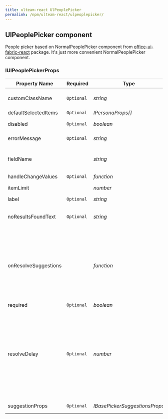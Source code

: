 ```yaml
---
title: ulteam-react UlPeoplePicker
permalink: /npm/ulteam-react/ulpeoplepicker/
---
```


## UlPeoplePicker component
People picker based on NormalPeoplePicker component from [office-ui-fabric-react](https://www.npmjs.com/package/office-ui-fabric-react) package.
It's just more convenient NormalPeoplePicker component.
### IUlPeoplePickerProps

| Property Name | Required | Type | Comments |
|-|-|-|-|
 | customClassName | `Optional` |  *string* |     Class name which added to Office Ui Picker control       |  
 | defaultSelectedItems | `Optional` |  *IPersonaProps[]* |     Default values       |  
 | disabled | `Optional` |  *boolean* |     Flag for disabling the picker       |  
 | errorMessage | `Optional` |  *string* |     Text displayed below the control       |  
 | fieldName |  |  *string* |     Field name. It returns in handleChangeValues callback function       |  
 | handleChangeValues | `Optional` |  *function* |  |  
 | itemLimit |  |  *number* |     Restrict the amount of selectable items       |  
 | label | `Optional` |  *string* |     Field label       |  
 | noResultsFoundText | `Optional` |  *string* |     The text that should appear if no results are found when searching       |  
 | onResolveSuggestions |  |  *function* |     A callback for what should happen when a person types text into the input. Returns the already selected items so the resolver can filter them out. If used in conjunction with resolveDelay this will ony kick off after the delay throttle.       |  
 | required | `Optional` |  *boolean* |     If field is required       |  
 | resolveDelay | `Optional` |  *number* |     The delay time in ms before resolving suggestions, which is kicked off when input has been changed. e.g. If a second input change happens within the resolveDelay time, the timer will start over. Only until after the timer completes will onResolveSuggestions be called.       |  
 | suggestionProps | `Optional` |  *IBasePickerSuggestionsProps* |     Consts for suggestion list       |
